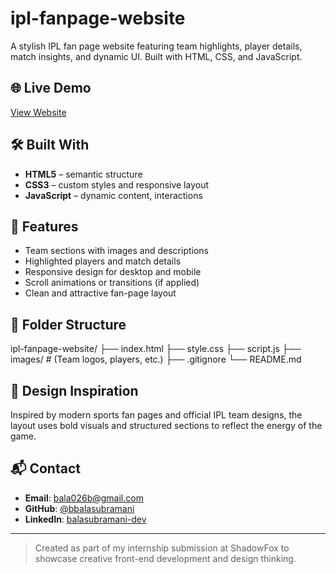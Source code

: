 # ipl-fanpage-website
A stylish IPL fan page website featuring team highlights, player details, match insights, and dynamic UI. Built with HTML, CSS, and JavaScript.

## 🌐 Live Demo
[View Website](https://bbalasubramani.github.io/ipl-fanpage-website/)

## 🛠️ Built With
- **HTML5** – semantic structure
- **CSS3** – custom styles and responsive layout
- **JavaScript** – dynamic content, interactions

## 🎯 Features
- Team sections with images and descriptions
- Highlighted players and match details
- Responsive design for desktop and mobile
- Scroll animations or transitions (if applied)
- Clean and attractive fan-page layout

## 📁 Folder Structure
ipl-fanpage-website/
├── index.html
├── style.css
├── script.js
├── images/ # (Team logos, players, etc.)
├── .gitignore
└── README.md

## 🎨 Design Inspiration
Inspired by modern sports fan pages and official IPL team designs, the layout uses bold visuals and structured sections to reflect the energy of the game.

## 📬 Contact
- **Email**: bala026b@gmail.com  
- **GitHub**: [@bbalasubramani](https://github.com/bbalasubramani)  
- **LinkedIn**: [balasubramani-dev](https://linkedin.com/in/balasubramani-dev)

---

> Created as part of my internship submission at ShadowFox to showcase creative front-end development and design thinking.
